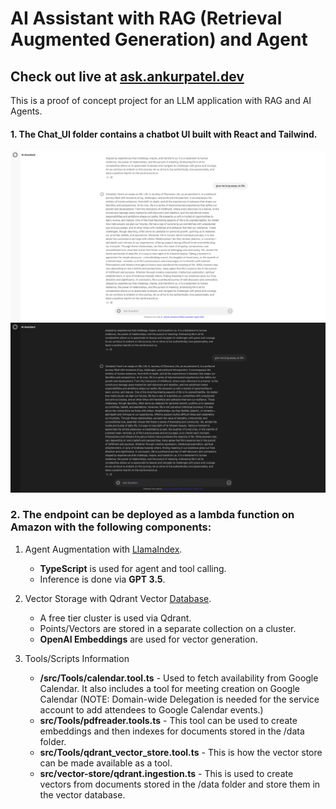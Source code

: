 # AI Assistant with RAG (Retrieval Augmented Generation) and Agent

## Check out live at [ask.ankurpatel.dev](https://ask.ankurpatel.dev/)

This is a proof of concept project for an LLM application with RAG and AI Agents.

#### 1. The Chat_UI folder contains a chatbot UI built with React and Tailwind. 

![Light Theme](/Pictures/white.png)
![Dark Theme](/Pictures/dark.png)

### 2. The endpoint can be deployed as a lambda function on Amazon with the following components:

1. Agent Augmentation with [LlamaIndex](https://www.llamaindex.ai).

   - **TypeScript** is used for agent and tool calling.
   - Inference is done via **GPT 3.5**.

2. Vector Storage with Qdrant Vector [Database](https://qdrant.tech).
   - A free tier cluster is used via Qdrant.
   - Points/Vectors are stored in a separate collection on a cluster.
   - **OpenAI Embeddings** are used for vector generation.

3. Tools/Scripts Information
   - **/src/Tools/calendar.tool.ts** - Used to fetch availability from Google Calendar. It also includes a tool for meeting creation on Google Calendar (NOTE: Domain-wide Delegation is needed for the service account to add attendees to Google Calendar events.)
   - **src/Tools/pdfreader.tools.ts** - This tool can be used to create embeddings and then indexes for documents stored in the /data folder.
   - **src/Tools/qdrant_vector_store.tool.ts** - This is how the vector store can be made available as a tool.
   - **src/vector-store/qdrant.ingestion.ts** - This is used to create vectors from documents stored in the /data folder and store them in the vector database.

